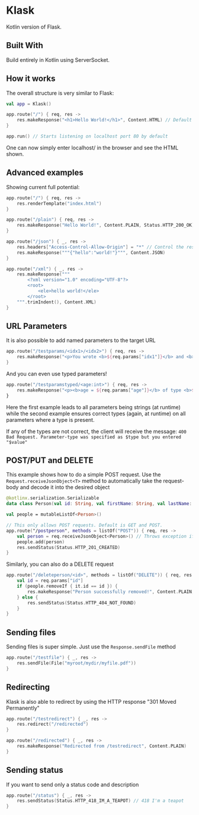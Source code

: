 # Klask

Kotlin version of Flask.

## Built With

Build entirely in Kotlin using ServerSocket.

## How it works

The overall structure is very similar to Flask:
```kotlin
val app = Klask()

app.route("/") { req, res ->
    res.makeResponse("<h1>Hello World!</h1>", Content.HTML) // Default response code is 200
}

app.run() // Starts listening on localhost port 80 by default
```
One can now simply enter localhost/ in the browser and see the HTML shown.

## Advanced examples

Showing current full potential:
```kotlin
app.route("/") { req, res ->
    res.renderTemplate("index.html")
}

app.route("/plain") { req, res ->
    res.makeResponse("Hello World!", Content.PLAIN, Status.HTTP_200_OK) // Explicitly defining the response code
}

app.route("/json") { _, res ->
    res.headers["Access-Control-Allow-Origin"] = "*" // Control the response headers
    res.makeResponse("""{"hello":"world!"}""", Content.JSON)
}

app.route("/xml") { _, res ->
    res.makeResponse("""
        <?xml version="1.0" encoding="UTF-8"?>
        <root>
            <ele>hello world!</ele>
        </root>
    """.trimIndent(), Content.XML)
}
```

## URL Parameters
It is also possible to add named parameters to the target URL
```kotlin
app.route("/testparams/<idx1>/<idx2>") { req, res ->
    res.makeResponse("<p>You wrote <b>${req.params["idx1"]}</b> and <b>${req.params["idx2"]}</b> as parameters!</p>", Content.HTML)
}
```
And you can even use typed parameters!
```kotlin
app.route("/testparamstyped/<age:int>") { req, res ->
    res.makeResponse("<p><b>age = ${req.params["age"]}</b> of type <b>${req.params["age"]!!::class.simpleName}</b></p>", Content.HTML)
}
```
Here the first example leads to all parameters being strings (at runtime) while the second example ensures correct types (again, at runtime) on all parameters where a type is present.

If any of the types are not correct, the client will receive the message: `400 Bad Request. Parameter-type was specified as $type but you entered "$value"`

## POST/PUT and DELETE
This example shows how to do a simple POST request. Use the `Request.receiveJsonObject<T>` method to automatically take the request-body and decode it into the desired object
```kotlin
@kotlinx.serialization.Serializable
data class Person(val id: String, val firstName: String, val lastName: String, val age: Int)

val people = mutableListOf<Person>()

// This only allows POST requests. Default is GET and POST.
app.route("/postperson", methods = listOf("POST")) { req, res ->
    val person = req.receiveJsonObject<Person>() // Throws exception if req.method is not POST/PUT or if req.contentType is not JSON
    people.add(person)
    res.sendStatus(Status.HTTP_201_CREATED)
}
```
Similarly, you can also do a DELETE request
```kotlin
app.route("/deleteperson/<id>", methods = listOf("DELETE")) { req, res ->
    val id = req.params["id"]
    if (people.removeIf { it.id == id }) {
        res.makeResponse("Person successfully removed!", Content.PLAIN, Status.HTTP_202_ACCEPTED)
    } else {
        res.sendStatus(Status.HTTP_404_NOT_FOUND)
    }
}
```

## Sending files
Sending files is super simple. Just use the `Response.sendFile` method
```kotlin
app.route("/testfile") { _, res ->
    res.sendFile(File("myroot/mydir/myfile.pdf"))
}
```

## Redirecting
Klask is also able to redirect by using the HTTP response "301 Moved Permanently"
```kotlin
app.route("/testredirect") { _, res ->
    res.redirect("/redirected")
}

app.route("/redirected") { _, res ->
    res.makeResponse("Redirected from /testredirect", Content.PLAIN)
}
```

## Sending status
If you want to send only a status code and description
```kotlin
app.route("/status") { _, res ->
    res.sendStatus(Status.HTTP_418_IM_A_TEAPOT) // 418 I'm a teapot
}
```
